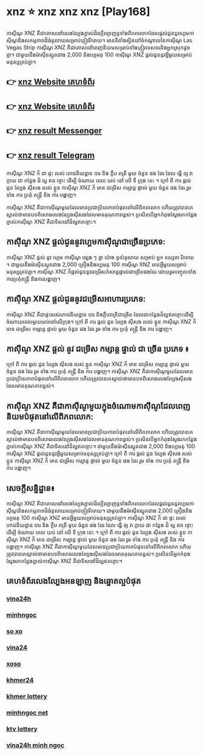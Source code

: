 
# xnz ⭐ xnz xnz xnz [Play168]

កាស៊ីណូ XNZ គឺជាគោលដៅលេងល្បែងភ្នាល់ដ៏ល្បីល្បាញទូទាំងពិភពលោកដែលផ្តល់ជូននូវហ្គេមកាស៊ីណូនិងសកម្មភាពដ៏ធំទូលាយសម្រាប់ភ្ញៀវរីករាយ។ មានទីតាំងស្ថិតនៅចំកណ្តាលនៃកាស៊ីណូ Las Vegas Strip កាស៊ីណូ XNZ គឺជាគោលដៅពេញនិយមសម្រាប់ទាំងភ្ញៀវទេសចរនិងអ្នកស្រុកដូចគ្នា។ ជាមួយនឹងម៉ាស៊ីនស្លុតជាង 2,000 និងហ្គេមតុ 100 កាស៊ីណូ XNZ ផ្តល់ជូននូវអ្វីមួយសម្រាប់មនុស្សគ្រប់គ្នា។

## 👉 [xnz Website គេហទំព័រ](https://bit.ly/3yg4VDM)
## 👉 [xnz Website គេហទំព័រ](https://bit.ly/3yg4VDM)
## 👉 [xnz result Messenger](https://bit.ly/3UXO2I5)
## 👉 [xnz result Telegram](https://bit.ly/3ycqC7J)

កាស៊ីណូ XNZ ក៏ ជា ផ្ទះ របស់ ភោជនីយដ្ឋាន បារ និង ក្លឹប រាត្រី មួយ ចំនួន ផង ដែរ ដែល ធ្វើ ឲ្យ វា ក្លាយ ជា កន្លែង ដ៏ ល្អ ឥត ខ្ចោះ ដើម្បី ចំណាយ ពេល យប់ នៅ លើ ទី ក្រុង នេះ ។ ក្រៅ ពី ការ ផ្តល់ ជូន ល្បែង ស៊ីសង របស់ ខ្លួន កាស៊ីណូ XNZ ក៏ មាន ជម្រើស កម្សាន្ត ផ្ទាល់ មួយ ចំនួន ផង ដែរ រួម ទាំង ការ ប្រគុំ តន្ត្រី និង ការ បង្ហាញ។

កាស៊ីណូ XNZ គឺជាកាស៊ីណូមួយដែលមានប្រជាប្រិយភាពបំផុតនៅលើពិភពលោក ហើយត្រូវបានគេស្គាល់ថាមានបទពិសោធលេងល្បែងស៊ីសងដែលមានគុណភាពខ្ពស់។ ប្រសិនបើអ្នកកំពុងស្វែងរកកន្លែងភ្នាល់កាស៊ីណូ XNZ គឺជាទិសដៅដ៏ល្អឥតខ្ចោះ។

## កាស៊ីណូ XNZ ផ្តល់ជូននូវហ្គេមកាស៊ីណូជាច្រើនប្រភេទ:

កាស៊ីណូ XNZ ផ្តល់ នូវ ហ្គេម កាស៊ីណូ ផ្សេង ៗ គ្នា យ៉ាង ទូលំទូលាយ សម្រាប់ អ្នក ទស្សនា រីករាយ ។ ជាមួយនឹងម៉ាស៊ីនស្លុតជាង 2,000 គ្រឿងនិងហ្គេមតុ 100 កាស៊ីណូ XNZ មានអ្វីមួយសម្រាប់មនុស្សគ្រប់គ្នា។ កាស៊ីណូ XNZ ក៏ផ្តល់ជូននូវជម្រើសកំសាន្តផ្ទាល់ជាច្រើនផងដែរ ដោយរួមបញ្ចូលទាំងការប្រគុំតន្ត្រី និងការបង្ហាញ។

## កាស៊ីណូ XNZ ផ្តល់ជូននូវជម្រើសអាហារប្រភេទ:

កាស៊ីណូ XNZ គឺជាផ្ទះរបស់ភោជនីយដ្ឋាន បារ និងក្លឹបរាត្រីជាច្រើន ដែលជាកន្លែងដ៏ល្អឥតខ្ចោះដើម្បីចំណាយពេលមួយយប់នៅលើក្រុង។ ក្រៅ ពី ការ ផ្តល់ ជូន ល្បែង ស៊ីសង របស់ ខ្លួន កាស៊ីណូ XNZ ក៏ មាន ជម្រើស កម្សាន្ត ផ្ទាល់ មួយ ចំនួន ផង ដែរ រួម ទាំង ការ ប្រគុំ តន្ត្រី និង ការ បង្ហាញ។

## កាស៊ីណូ XNZ ផ្តល់ នូវ ជម្រើស កម្សាន្ត ផ្ទាល់ ជា ច្រើន ប្រភេទ ៖

ក្រៅ ពី ការ ផ្តល់ ជូន ល្បែង ស៊ីសង របស់ ខ្លួន កាស៊ីណូ XNZ ក៏ មាន ជម្រើស កម្សាន្ត ផ្ទាល់ មួយ ចំនួន ផង ដែរ រួម ទាំង ការ ប្រគុំ តន្ត្រី និង ការ បង្ហាញ។ កាស៊ីណូ XNZ គឺជាកាស៊ីណូមួយដែលមានប្រជាប្រិយភាពបំផុតនៅលើពិភពលោក ហើយត្រូវបានគេស្គាល់ថាមានបទពិសោធលេងល្បែងស៊ីសងដែលមានគុណភាពខ្ពស់។

## កាស៊ីណូ XNZ គឺជាកាស៊ីណូមួយក្នុងចំណោមកាស៊ីណូដែលពេញនិយមបំផុតនៅលើពិភពលោក:

កាស៊ីណូ XNZ គឺជាកាស៊ីណូមួយដែលមានប្រជាប្រិយភាពបំផុតនៅលើពិភពលោក ហើយត្រូវបានគេស្គាល់ថាមានបទពិសោធលេងល្បែងស៊ីសងដែលមានគុណភាពខ្ពស់។ ប្រសិនបើអ្នកកំពុងស្វែងរកកន្លែងភ្នាល់កាស៊ីណូ XNZ គឺជាទិសដៅដ៏ល្អឥតខ្ចោះ។ ជាមួយនឹងម៉ាស៊ីនស្លុតជាង 2,000 និងហ្គេមតុ 100 កាស៊ីណូ XNZ ផ្តល់ជូននូវអ្វីមួយសម្រាប់មនុស្សគ្រប់គ្នា។ ក្រៅ ពី ការ ផ្តល់ ជូន ល្បែង ស៊ីសង របស់ ខ្លួន កាស៊ីណូ XNZ ក៏ មាន ជម្រើស កម្សាន្ត ផ្ទាល់ មួយ ចំនួន ផង ដែរ រួម ទាំង ការ ប្រគុំ តន្ត្រី និង ការ បង្ហាញ។

## សេចក្តីសន្និដ្ឋាន៖

កាស៊ីណូ XNZ គឺជាគោលដៅលេងល្បែងភ្នាល់ដ៏ល្បីល្បាញទូទាំងពិភពលោកដែលផ្តល់ជូននូវហ្គេមកាស៊ីណូនិងសកម្មភាពដ៏ធំទូលាយសម្រាប់ភ្ញៀវរីករាយ។ ជាមួយនឹងម៉ាស៊ីនស្លុតជាង 2,000 គ្រឿងនិងហ្គេមតុ 100 កាស៊ីណូ XNZ មានអ្វីមួយសម្រាប់មនុស្សគ្រប់គ្នា។ កាស៊ីណូ XNZ ក៏ ជា ផ្ទះ របស់ ភោជនីយដ្ឋាន បារ និង ក្លឹប រាត្រី មួយ ចំនួន ផង ដែរ ដែល ធ្វើ ឲ្យ វា ក្លាយ ជា កន្លែង ដ៏ ល្អ ឥត ខ្ចោះ ដើម្បី ចំណាយ ពេល យប់ នៅ លើ ទី ក្រុង នេះ ។ ក្រៅ ពី ការ ផ្តល់ ជូន ល្បែង ស៊ីសង របស់ ខ្លួន កាស៊ីណូ XNZ ក៏ មាន ជម្រើស កម្សាន្ត ផ្ទាល់ មួយ ចំនួន ផង ដែរ រួម ទាំង ការ ប្រគុំ តន្ត្រី និង ការ បង្ហាញ។ កាស៊ីណូ XNZ គឺជាកាស៊ីណូមួយដែលមានប្រជាប្រិយភាពបំផុតនៅលើពិភពលោក ហើយត្រូវបានគេស្គាល់ថាមានបទពិសោធលេងល្បែងស៊ីសងដែលមានគុណភាពខ្ពស់។ ប្រសិនបើអ្នកកំពុងស្វែងរកកន្លែងភ្នាល់កាស៊ីណូ XNZ គឺជាទិសដៅដ៏ល្អឥតខ្ចោះ។

## គេហទំព័រលេងល្បែងអនឡាញ និងឆ្នោតល្អបំផុត
### [vina24h](https://atom.io/packages/vina24h)
### [minhngoc](https://atom.io/packages/minhngoc)
### [so xo](https://atom.io/packages/so%20xo)
### [vina24](https://atom.io/packages/vina24)
### [xoso](https://atom.io/packages/xoso)
### [khmer24](https://atom.io/packages/khmer24)
### [khmer lottery](https://atom.io/packages/khmer%20lottery)
### [minhngoc net](https://atom.io/packages/minhngoc%20net)
### [ktv lottery](https://atom.io/packages/ktv%20lottery)
### [vina24h minh ngọc](https://atom.io/packages/vina24h%20minh%20ng%E1%BB%8Dc)